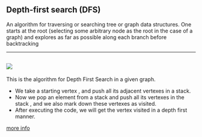 ## Depth-first search (DFS)
 An algorithm for traversing or searching tree or graph data structures. One starts at the root (selecting some arbitrary node as the root in the case of a graph) and explores as far as possible along each branch before backtracking

----
![](https://upload.wikimedia.org/wikipedia/commons/7/7f/Depth-First-Search.gif)
----
This is the algorithm for Depth First Search in a given graph.

* We take a starting vertex , and push all its adjacent vertexes in a stack.
* Now we pop an element from a stack and push all its vertexes in the stack , and we also mark down these vertexes as visited.
* After executing the code, we will get the vertex visited in a depth first manner.

[more info](https://en.wikipedia.org/wiki/Depth-first_search)
